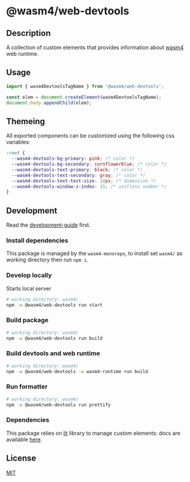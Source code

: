 # @wasm4/web-devtools

## Description

A collection of custom elements that provides information about [wasm4](https://wasm4.org/) web runtime.

## Usage

```js
import { wasm4DevtoolsTagName } from '@wasm4/web-devtools';

const elem = document.createElement(wasm4DevtoolsTagName);
document.body.appendChild(elem);
```

## Themeing

All exported components can be customized using the following css variables:

```css
:root {
  --wasm4-devtools-bg-primary: pink; /* color */
  --wasm4-devtools-bg-secondary: cornflowerblue; /* color */
  --wasm4-devtools-text-primary: black; /* color */
  --wasm4-devtools-text-secondary: gray; /* color */
  --wasm4-devtools-text-text-size: 18px; /* dimension */
  --wasm4-devtools-window-z-index: 15; /* unitless number */
}
```

## Development

Read the [development-guide](/development-guide.md) first.

### Install dependencies

This package is managed by the `wasm4-monorepo`, to install 
set `wasm4/` as working directory then run `npm i`.


### Develop locally

Starts local server

```bash
# working directory: wasm4/
npm -w @wasm4/web-devtools run start
```

### Build package

```bash
# working directory: wasm4/
npm -w @wasm4/web-devtools run build
```

### Build devtools and web runtime

```bash
# working directory: wasm4/
npm -w @wasm4/web-devtools -w wasm4-runtime run build
```

### Run formatter

```bash
# working directory: wasm4/
npm -w @wasm4/web-devtools run prettify
```

### Dependencies

This package relies on [lit](https://lit.dev) library to manage custom elements:
docs are available [here](https://lit.dev/docs/).

## License

[MIT](./License)
